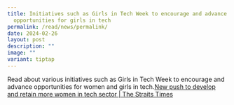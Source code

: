 ```yaml
---
title: Initiatives such as Girls in Tech Week to encourage and advance
  opportunities for girls in tech
permalink: /read/news/permalink/
date: 2024-02-26
layout: post
description: ""
image: ""
variant: tiptap
---
```

<p>Read about various initiatives such as Girls in Tech Week to encourage
and advance opportunities for women and girls in tech.<a href="https://www.straitstimes.com/singapore/new-push-to-develop-and-retain-more-women-in-tech-sector" rel="noopener noreferrer nofollow" target="_blank">New push to develop and retain more women in tech sector | The Straits Times</a>
</p>